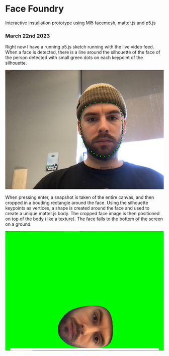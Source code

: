 # Face Foundry 
Interactive installation prototype using Ml5 facemesh, matter.js and p5.js

### March 22nd 2023 
Right now I have a running p5.js sketch running with the live video feed. When a face is detected, there is a line around the silhouette of the face of the person detected with small green dots on each keypoint of the silhouette. 

![silhouette with keypoinnts](/assets/images/documentation/1.jpg)

When pressing enter, a snapshot is taken of the entire canvas, and then cropped in a bouding rectangle around the face. Using the silhouette keypoints as vertices, a shape is created around the face and used to create a unique matter.js body. The cropped face image is then positioned on top of the body (like a texture). The face falls to the bottom of the screen on a ground. 

![face on ground](/assets/images/documentation/2.jpg)

